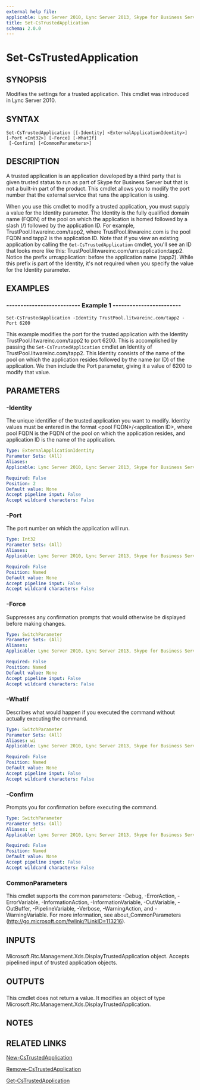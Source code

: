 ```yaml
---
external help file: 
applicable: Lync Server 2010, Lync Server 2013, Skype for Business Server 2015
title: Set-CsTrustedApplication
schema: 2.0.0
---
```


# Set-CsTrustedApplication

## SYNOPSIS
Modifies the settings for a trusted application.
This cmdlet was introduced in Lync Server 2010.


## SYNTAX

```
Set-CsTrustedApplication [[-Identity] <ExternalApplicationIdentity>] [-Port <Int32>] [-Force] [-WhatIf]
 [-Confirm] [<CommonParameters>]
```

## DESCRIPTION
A trusted application is an application developed by a third party that is given trusted status to run as part of Skype for Business Server but that is not a built-in part of the product.
This cmdlet allows you to modify the port number that the external service that runs the application is using.

When you use this cmdlet to modify a trusted application, you must supply a value for the Identity parameter.
The Identity is the fully qualified domain name (FQDN) of the pool on which the application is homed followed by a slash (/) followed by the application ID.
For example, TrustPool.litwareinc.com/tapp2, where TrustPool.litwareinc.com is the pool FQDN and tapp2 is the application ID.
Note that if you view an existing application by calling the `Get-CsTrustedApplication` cmdlet, you'll see an ID that looks more like this: TrustPool.litwareinc.com/urn:application:tapp2.
Notice the prefix urn:application: before the application name (tapp2).
While this prefix is part of the Identity, it's not required when you specify the value for the Identity parameter.


## EXAMPLES

### -------------------------- Example 1 ------------------------
```
Set-CsTrustedApplication -Identity TrustPool.litwareinc.com/tapp2 -Port 6200
```

This example modifies the port for the trusted application with the Identity TrustPool.litwareinc.com/tapp2 to port 6200.
This is accomplished by passing the `Set-CsTrustedApplication` cmdlet an Identity of TrustPool.litwareinc.com/tapp2.
This Identity consists of the name of the pool on which the application resides followed by the name (or ID) of the application.
We then include the Port parameter, giving it a value of 6200 to modify that value.


## PARAMETERS

### -Identity
The unique identifier of the trusted application you want to modify.
Identity values must be entered in the format \<pool FQDN\>/\<application ID\>, where pool FQDN is the FQDN of the pool on which the application resides, and application ID is the name of the application.

```yaml
Type: ExternalApplicationIdentity
Parameter Sets: (All)
Aliases: 
Applicable: Lync Server 2010, Lync Server 2013, Skype for Business Server 2015

Required: False
Position: 2
Default value: None
Accept pipeline input: False
Accept wildcard characters: False
```

### -Port
The port number on which the application will run.

```yaml
Type: Int32
Parameter Sets: (All)
Aliases: 
Applicable: Lync Server 2010, Lync Server 2013, Skype for Business Server 2015

Required: False
Position: Named
Default value: None
Accept pipeline input: False
Accept wildcard characters: False
```

### -Force
Suppresses any confirmation prompts that would otherwise be displayed before making changes.

```yaml
Type: SwitchParameter
Parameter Sets: (All)
Aliases: 
Applicable: Lync Server 2010, Lync Server 2013, Skype for Business Server 2015

Required: False
Position: Named
Default value: None
Accept pipeline input: False
Accept wildcard characters: False
```

### -WhatIf
Describes what would happen if you executed the command without actually executing the command.

```yaml
Type: SwitchParameter
Parameter Sets: (All)
Aliases: wi
Applicable: Lync Server 2010, Lync Server 2013, Skype for Business Server 2015

Required: False
Position: Named
Default value: None
Accept pipeline input: False
Accept wildcard characters: False
```

### -Confirm
Prompts you for confirmation before executing the command.

```yaml
Type: SwitchParameter
Parameter Sets: (All)
Aliases: cf
Applicable: Lync Server 2010, Lync Server 2013, Skype for Business Server 2015

Required: False
Position: Named
Default value: None
Accept pipeline input: False
Accept wildcard characters: False
```

### CommonParameters
This cmdlet supports the common parameters: -Debug, -ErrorAction, -ErrorVariable, -InformationAction, -InformationVariable, -OutVariable, -OutBuffer, -PipelineVariable, -Verbose, -WarningAction, and -WarningVariable. For more information, see about_CommonParameters (http://go.microsoft.com/fwlink/?LinkID=113216).

## INPUTS

###  
Microsoft.Rtc.Management.Xds.DisplayTrustedApplication object.
Accepts pipelined input of trusted application objects.

## OUTPUTS

###  
This cmdlet does not return a value.
It modifies an object of type Microsoft.Rtc.Management.Xds.DisplayTrustedApplication.

## NOTES

## RELATED LINKS

[New-CsTrustedApplication](New-CsTrustedApplication.md)

[Remove-CsTrustedApplication](Remove-CsTrustedApplication.md)

[Get-CsTrustedApplication](Get-CsTrustedApplication.md)
